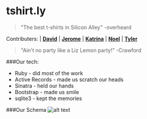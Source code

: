 # tshirt.ly

>"The best t-shirts in Silicon Alley"
>  -overheard

Contributers:
| [**David**](https://github.com/DavideDaniel)
| [**Jerome**](https://github.com/JeromeHardaway)
| [**Katrina**](https://github.com/katrinagardner)
| [**Noel**](https://github.com/mrbernz)
| [**Tyler**](https://github.com/TylerNodell)


>"Ain't no party like a Liz Lemon party!"
> -Crawford 

###Our tech:
* Ruby - did most of the work
* Active Records - made us scratch our heads
* Sinatra - held our hands
* Bootstrap - made us smile
* sqlite3 - kept the memories

###Our Schema
![alt text](https://github.com/mrbernz/tshirtly/blob/master/tshirts_schema.jpg)
